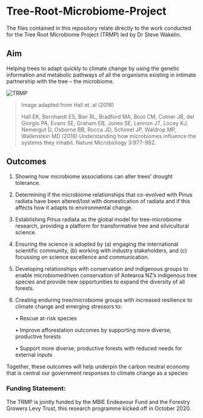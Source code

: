 # Tree-Root-Microbiome-Project
The files contained in this repository relate directly to the work conducted for the Tree Root Microbiome Project (TRMP) led by Dr Steve Wakelin.

## Aim

Helping trees to adapt quickly to climate change by using the genetic information and metabolic pathways of all the organisms existing in intimate partnership with the tree – the microbiome.


![TRMP](https://user-images.githubusercontent.com/90012658/156644294-4c26c4df-19ed-4a10-b725-5193f16aa790.jpg)
> Image adapted from Hall et. al (2018)
>
> Hall EK, Bernhardt ES, Bier RL, Bradford MA, Boot CM, Cotner JB, del Giorgio PA, Evans SE, Graham EB, Jones SE, Lennon JT, Locey KJ, Nemergut D, Osborne BB, Rocca JD, Schimel JP, Waldrop MP, Wallenstein MD (2018) Understanding how microbiomes influence the systems they inhabit. Nature Microbiology 3:977-982.

## Outcomes

1. Showing how microbiome associations can alter trees’ drought tolerance.

2. Determining if the microbiome relationships that co-evolved with Pinus radiata have been altered/lost with domestication of radiata and if this affects how it adapts to environmental change.

3. Establishing Pinus radiata as the global model for tree-microbiome research, providing a platform for transformative tree and silvicultural science.

4. Ensuring the science is adopted by (a) engaging the international scientific community, (b) working with industry stakeholders, and (c) focussing on science excellence and communication.

5. Developing relationships with conservation and indigenous groups to enable microbiomedriven conservation of Aotearoa NZ’s indigenous tree species and provide new opportunities to expand the diversity of all forests.

6. Creating enduring tree/microbiome groups with increased resilience to climate change and emerging stressors to:

      •  Rescue at-risk species

      • Improve afforestation outcomes by supporting more diverse, productive forests
      
      • Support more diverse, productive forests with reduced needs for external inputs

Together, these outcomes will help underpin the carbon neutral economy that is central our government responses to climate change as a species

### Funding Statement:

The TRMP is jointly funded by the MBIE Endeavour Fund and the Forestry Growers Levy Trust, this research programme kicked off in October 2020.
